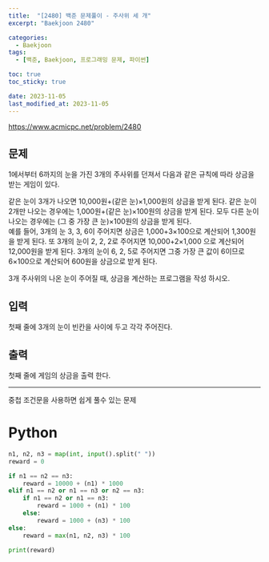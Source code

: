 ```yaml
---
title:  "[2480] 백준 문제풀이 - 주사위 세 개"
excerpt: "Baekjoon 2480"

categories:
  - Baekjoon
tags:
  - [백준, Baekjoon, 프로그래밍 문제, 파이썬]

toc: true
toc_sticky: true

date: 2023-11-05
last_modified_at: 2023-11-05
---
```


https://www.acmicpc.net/problem/2480

## 문제
1에서부터 6까지의 눈을 가진 3개의 주사위를 던져서 다음과 같은 규칙에 따라 상금을 받는 게임이 있다. 

같은 눈이 3개가 나오면 10,000원+(같은 눈)×1,000원의 상금을 받게 된다. 
같은 눈이 2개만 나오는 경우에는 1,000원+(같은 눈)×100원의 상금을 받게 된다. 
모두 다른 눈이 나오는 경우에는 (그 중 가장 큰 눈)×100원의 상금을 받게 된다.  
예를 들어, 3개의 눈 3, 3, 6이 주어지면 상금은 1,000+3×100으로 계산되어 1,300원을 받게 된다. 또 3개의 눈이 2, 2, 2로 주어지면 10,000+2×1,000 으로 계산되어 12,000원을 받게 된다. 3개의 눈이 6, 2, 5로 주어지면 그중 가장 큰 값이 6이므로 6×100으로 계산되어 600원을 상금으로 받게 된다.

3개 주사위의 나온 눈이 주어질 때, 상금을 계산하는 프로그램을 작성 하시오.

## 입력
첫째 줄에 3개의 눈이 빈칸을 사이에 두고 각각 주어진다. 

## 출력
첫째 줄에 게임의 상금을 출력 한다.

------------------------

중첩 조건문을 사용하면 쉽게 풀수 있는 문제

# Python

```py
n1, n2, n3 = map(int, input().split(" "))
reward = 0

if n1 == n2 == n3:
    reward = 10000 + (n1) * 1000
elif n1 == n2 or n1 == n3 or n2 == n3:
    if n1 == n2 or n1 == n3:
        reward = 1000 + (n1) * 100
    else:
        reward = 1000 + (n3) * 100
else:
    reward = max(n1, n2, n3) * 100

print(reward)
```